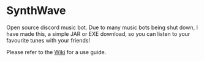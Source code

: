 # SynthWave
Open source discord music bot. Due to many music bots being shut down, I have made this, a simple JAR or EXE download, so you can listen to your favourite tunes with your friends!

Please refer to the [Wiki](https://github.com/MillzyDev/SynthWave/wiki) for a use guide.

